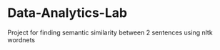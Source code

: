 # Data-Analytics-Lab
Project for finding semantic similarity between 2 sentences using nltk wordnets
